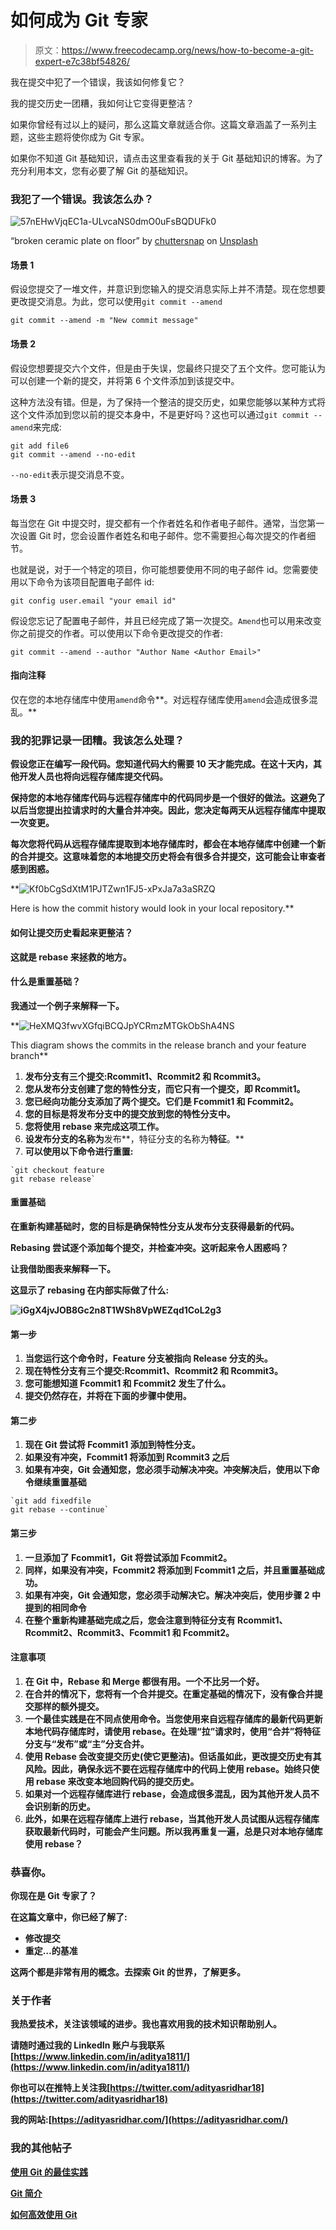 # 如何成为 Git 专家

> 原文：<https://www.freecodecamp.org/news/how-to-become-a-git-expert-e7c38bf54826/>

我在提交中犯了一个错误，我该如何修复它？

我的提交历史一团糟，我如何让它变得更整洁？

如果你曾经有过以上的疑问，那么这篇文章就适合你。这篇文章涵盖了一系列主题，这些主题将使你成为 Git 专家。

如果你不知道 Git 基础知识，请点击这里查看我的关于 Git 基础知识的博客。为了充分利用本文，您有必要了解 Git 的基础知识。

### 我犯了一个错误。我该怎么办？

![57nEHwVjqEC1a-ULvcaNS0dmO0uFsBQDUFk0](img/a2cfeb939027bcf7eca150e282a7570a.png)

“broken ceramic plate on floor” by [chuttersnap](https://unsplash.com/@chuttersnap?utm_source=medium&utm_medium=referral) on [Unsplash](https://unsplash.com?utm_source=medium&utm_medium=referral)

#### 场景 1

假设您提交了一堆文件，并意识到您输入的提交消息实际上并不清楚。现在您想要更改提交消息。为此，您可以使用`git commit --amend`

```
git commit --amend -m "New commit message"
```

#### 场景 2

假设您想要提交六个文件，但是由于失误，您最终只提交了五个文件。您可能认为可以创建一个新的提交，并将第 6 个文件添加到该提交中。

这种方法没有错。但是，为了保持一个整洁的提交历史，如果您能够以某种方式将这个文件添加到您以前的提交本身中，不是更好吗？这也可以通过`git commit --amend`来完成:

```
git add file6
git commit --amend --no-edit
```

`--no-edit`表示提交消息不变。

#### 场景 3

每当您在 Git 中提交时，提交都有一个作者姓名和作者电子邮件。通常，当您第一次设置 Git 时，您会设置作者姓名和电子邮件。您不需要担心每次提交的作者细节。

也就是说，对于一个特定的项目，你可能想要使用不同的电子邮件 id。您需要使用以下命令为该项目配置电子邮件 id:

```
git config user.email "your email id"
```

假设您忘记了配置电子邮件，并且已经完成了第一次提交。`Amend`也可以用来改变你之前提交的作者。可以使用以下命令更改提交的作者:

```
git commit --amend --author "Author Name <Author Email>"
```

#### **指向注释**

仅在您的本地存储库中使用`amend`命令**。对远程存储库使用`amend`会造成很多混乱。**

### **我的犯罪记录一团糟。我该怎么处理？**

**假设您正在编写一段代码。您知道代码大约需要 10 天才能完成。在这十天内，其他开发人员也将向远程存储库提交代码。**

**保持您的本地存储库代码与远程存储库中的代码同步是一个很好的做法。这避免了以后当您提出拉请求时的大量合并冲突。因此，您决定每两天从远程存储库中提取一次变更。**

**每次您将代码从远程存储库提取到本地存储库时，都会在本地存储库中创建一个新的合并提交。这意味着您的本地提交历史将会有很多合并提交，这可能会让审查者感到困惑。**

**![Kf0bCgSdXtM1PJTZwn1FJ5-xPxJa7a3aSRZQ](img/cc7e3fe3f0ae7543b8a7250418b2a311.png)

Here is how the commit history would look in your local repository.** 

#### **如何让提交历史看起来更整洁？**

**这就是 **rebase** 来拯救的地方。**

#### **什么是重置基础？**

**我通过一个例子来解释一下。**

**![HeXMQ3fwvXGfqiBCQJpYCRmzMTGkObShA4NS](img/5ef65e8794f30a26189dd4dd5ac1516d.png)

This diagram shows the commits in the release branch and your feature branch** 

1.  **发布分支有三个提交:Rcommit1、Rcommit2 和 Rcommit3。**
2.  **您从发布分支创建了您的特性分支，而它只有一个提交，即 Rcommit1。**
3.  **您已经向功能分支添加了两个提交。它们是 Fcommit1 和 Fcommit2。**
4.  **您的目标是将发布分支中的提交放到您的特性分支中。**
5.  **您将使用 rebase 来完成这项工作。**
6.  **设发布分支的名称为**发布**，特征分支的名称为**特征**。**
7.  **可以使用以下命令进行重置:**

```
`git checkout feature
git rebase release`
```

#### **重置基础**

**在重新构建基础时，您的目标是确保特性分支从发布分支获得最新的代码。**

**Rebasing 尝试逐个添加每个提交，并检查冲突。这听起来令人困惑吗？**

**让我借助图表来解释一下。**

**这显示了 rebasing 在内部实际做了什么:**

**![iGgX4jvJOB8Gc2n8T1WSh8VpWEZqd1CoL2g3](img/a85b5a2febbca04bff8c301200aeb6a8.png)**

#### **第一步**

1.  **当您运行这个命令时，Feature 分支被指向 Release 分支的头。**
2.  **现在特性分支有三个提交:Rcommit1、Rcommit2 和 Rcommit3。**
3.  **您可能想知道 Fcommit1 和 Fcommit2 发生了什么。**
4.  **提交仍然存在，并将在下面的步骤中使用。**

#### ****第二步****

1.  **现在 Git 尝试将 Fcommit1 添加到特性分支。**
2.  **如果没有冲突，Fcommit1 将添加到 Rcommit3 之后**
3.  **如果有冲突，Git 会通知您，您必须手动解决冲突。冲突解决后，使用以下命令继续重置基础**

```
`git add fixedfile
git rebase --continue`
```

#### ****第三步****

1.  **一旦添加了 Fcommit1，Git 将尝试添加 Fcommit2。**
2.  **同样，如果没有冲突，Fcommit2 将添加到 Fcommit1 之后，并且重置基础成功。**
3.  **如果有冲突，Git 会通知您，您必须手动解决它。解决冲突后，使用步骤 2 中提到的相同命令**
4.  **在整个重新构建基础完成之后，您会注意到特征分支有 Rcommit1、Rcommit2、Rcommit3、Fcommit1 和 Fcommit2。**

#### **注意事项**

1.  **在 Git 中，Rebase 和 Merge 都很有用。一个不比另一个好。**
2.  **在合并的情况下，您将有一个合并提交。在重定基础的情况下，没有像合并提交那样的额外提交。**
3.  **一个最佳实践是在不同点使用命令。当您使用来自远程存储库的最新代码更新本地代码存储库时，请使用 rebase。在处理“拉”请求时，使用“合并”将特征分支与“发布”或“主”分支合并。**
4.  **使用 Rebase 会改变提交历史(使它更整洁)。但话虽如此，更改提交历史有其风险。因此，确保永远不要在远程存储库中的代码上使用 rebase。始终只使用 rebase 来改变本地回购代码的提交历史。**
5.  **如果对一个远程存储库进行 rebase，会造成很多混乱，因为其他开发人员不会识别新的历史。**
6.  **此外，如果在远程存储库上进行 rebase，当其他开发人员试图从远程存储库获取最新代码时，可能会产生问题。所以我再重复一遍，总是只对本地存储库使用 rebase？**

### **恭喜你。**

**你现在是 Git 专家了？**

**在这篇文章中，你已经了解了:**

*   **修改提交**
*   **重定…的基准**

**这两个都是非常有用的概念。去探索 Git 的世界，了解更多。**

### **关于作者**

**我热爱技术，关注该领域的进步。我也喜欢用我的技术知识帮助别人。**

**请随时通过我的 LinkedIn 账户与我联系[https://www.linkedin.com/in/aditya1811/](https://www.linkedin.com/in/aditya1811/)**

**你也可以在推特上关注我[https://twitter.com/adityasridhar18](https://twitter.com/adityasridhar18)**

**我的网站:[https://adityasridhar.com/](https://adityasridhar.com/)**

### **我的其他帖子**

**[使用 Git 的最佳实践](https://adityasridhar.com/posts/how-you-can-go-wrong-with-git)**

**[Git 简介](https://medium.freecodecamp.org/what-is-git-and-how-to-use-it-c341b049ae61)**

**[如何高效使用 Git](https://medium.freecodecamp.org/how-to-use-git-efficiently-54320a236369)**